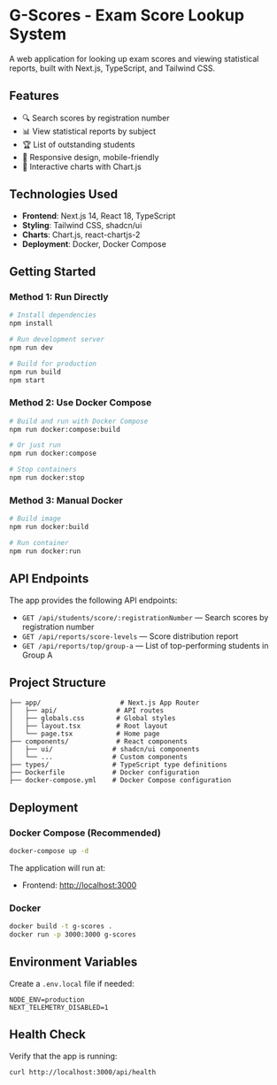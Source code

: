 # G-Scores - Exam Score Lookup System

A web application for looking up exam scores and viewing statistical reports, built with Next.js, TypeScript, and Tailwind CSS.

## Features

* 🔍 Search scores by registration number
* 📊 View statistical reports by subject
* 🏆 List of outstanding students
* 📱 Responsive design, mobile-friendly
* 🎨 Interactive charts with Chart.js

## Technologies Used

* **Frontend**: Next.js 14, React 18, TypeScript
* **Styling**: Tailwind CSS, shadcn/ui
* **Charts**: Chart.js, react-chartjs-2
* **Deployment**: Docker, Docker Compose

## Getting Started

### Method 1: Run Directly

```bash
# Install dependencies
npm install

# Run development server
npm run dev

# Build for production
npm run build
npm start
```

### Method 2: Use Docker Compose

```bash
# Build and run with Docker Compose
npm run docker:compose:build

# Or just run
npm run docker:compose

# Stop containers
npm run docker:stop
```

### Method 3: Manual Docker

```bash
# Build image
npm run docker:build

# Run container
npm run docker:run
```

## API Endpoints

The app provides the following API endpoints:

* `GET /api/students/score/:registrationNumber` — Search scores by registration number
* `GET /api/reports/score-levels` — Score distribution report
* `GET /api/reports/top/group-a` — List of top-performing students in Group A

## Project Structure

```
├── app/                    # Next.js App Router
│   ├── api/               # API routes
│   ├── globals.css        # Global styles
│   ├── layout.tsx         # Root layout
│   └── page.tsx           # Home page
├── components/            # React components
│   ├── ui/               # shadcn/ui components
│   └── ...               # Custom components
├── types/                # TypeScript type definitions
├── Dockerfile            # Docker configuration
├── docker-compose.yml    # Docker Compose configuration
```

## Deployment

### Docker Compose (Recommended)

```bash
docker-compose up -d
```

The application will run at:

* Frontend: [http://localhost:3000](http://localhost:3000)

### Docker

```bash
docker build -t g-scores .
docker run -p 3000:3000 g-scores
```

## Environment Variables

Create a `.env.local` file if needed:

```env
NODE_ENV=production
NEXT_TELEMETRY_DISABLED=1
```

## Health Check

Verify that the app is running:

```bash
curl http://localhost:3000/api/health
```




